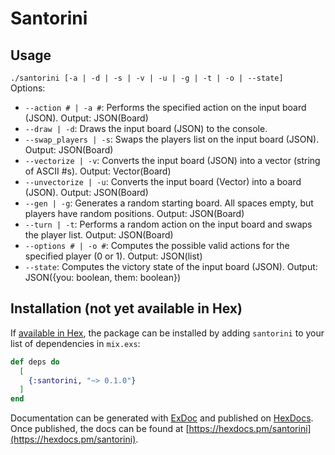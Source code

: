 # Santorini

## Usage
`./santorini [-a | -d | -s | -v | -u | -g | -t | -o | --state]`  
Options:  
- `--action # | -a #`: Performs the specified action on the input board (JSON). Output: JSON(Board)
- `--draw | -d`: Draws the input board (JSON) to the console.
- `--swap_players | -s`: Swaps the players list on the input board (JSON). Output: JSON(Board)
- `--vectorize | -v`: Converts the input board (JSON) into a vector (string of ASCII #s). Output: Vector(Board)
- `--unvectorize | -u`: Converts the input board (Vector) into a board (JSON). Output: JSON(Board)
- `--gen | -g`: Generates a random starting board. All spaces empty, but players have random positions. Output: JSON(Board)
- `--turn | -t`: Performs a random action on the input board and swaps the player list. Output: JSON(Board)
- `--options # | -o #`: Computes the possible valid actions for the specified player (0 or 1). Output: JSON(list)
- `--state`: Computes the victory state of the input board (JSON). Output: JSON({you: boolean, them: boolean})

## Installation (not yet available in Hex)

If [available in Hex](https://hex.pm/docs/publish), the package can be installed
by adding `santorini` to your list of dependencies in `mix.exs`:

```elixir
def deps do
  [
    {:santorini, "~> 0.1.0"}
  ]
end
```

Documentation can be generated with [ExDoc](https://github.com/elixir-lang/ex_doc)
and published on [HexDocs](https://hexdocs.pm). Once published, the docs can
be found at [https://hexdocs.pm/santorini](https://hexdocs.pm/santorini).


